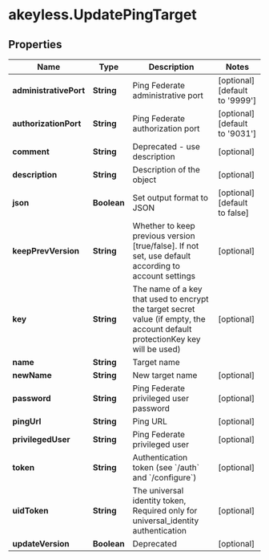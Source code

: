 # akeyless.UpdatePingTarget

## Properties

Name | Type | Description | Notes
------------ | ------------- | ------------- | -------------
**administrativePort** | **String** | Ping Federate administrative port | [optional] [default to &#39;9999&#39;]
**authorizationPort** | **String** | Ping Federate authorization port | [optional] [default to &#39;9031&#39;]
**comment** | **String** | Deprecated - use description | [optional] 
**description** | **String** | Description of the object | [optional] 
**json** | **Boolean** | Set output format to JSON | [optional] [default to false]
**keepPrevVersion** | **String** | Whether to keep previous version [true/false]. If not set, use default according to account settings | [optional] 
**key** | **String** | The name of a key that used to encrypt the target secret value (if empty, the account default protectionKey key will be used) | [optional] 
**name** | **String** | Target name | 
**newName** | **String** | New target name | [optional] 
**password** | **String** | Ping Federate privileged user password | [optional] 
**pingUrl** | **String** | Ping URL | [optional] 
**privilegedUser** | **String** | Ping Federate privileged user | [optional] 
**token** | **String** | Authentication token (see &#x60;/auth&#x60; and &#x60;/configure&#x60;) | [optional] 
**uidToken** | **String** | The universal identity token, Required only for universal_identity authentication | [optional] 
**updateVersion** | **Boolean** | Deprecated | [optional] 


